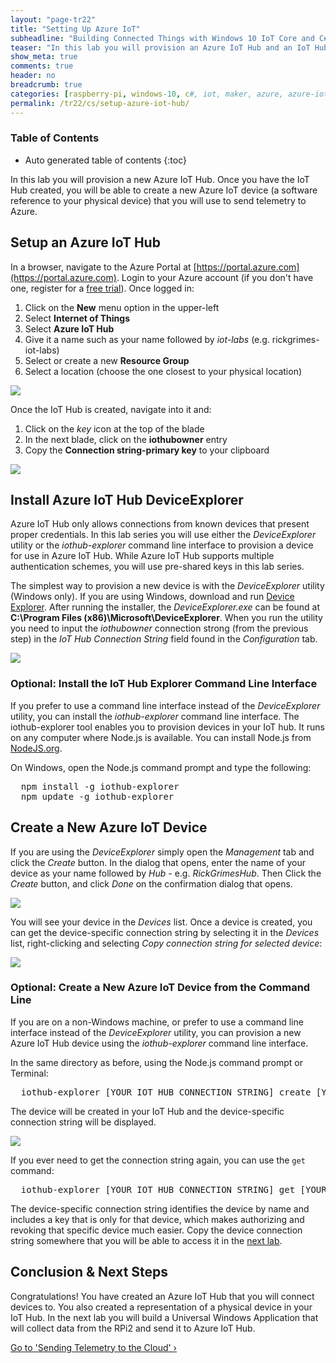 ```yaml
---
layout: "page-tr22"
title: "Setting Up Azure IoT"
subheadline: "Building Connected Things with Windows 10 IoT Core and C#"
teaser: "In this lab you will provision an Azure IoT Hub and an IoT Hub device."
show_meta: true
comments: true
header: no
breadcrumb: true
categories: [raspberry-pi, windows-10, c#, iot, maker, azure, azure-iot-hub]
permalink: /tr22/cs/setup-azure-iot-hub/
---
```

### Table of Contents
*  Auto generated table of contents
{:toc}

In this lab you will provision a new Azure IoT Hub. Once you have the IoT Hub created, you will be able to create a new Azure IoT device (a software reference to your physical device) that you will use to send telemetry to Azure.

## Setup an Azure IoT Hub
In a browser, navigate to the Azure Portal at [https://portal.azure.com](https://portal.azure.com). Login to your Azure account (if you don't have one, register for a [free trial](https://azure.microsoft.com/en-us/pricing/free-trial/)). Once logged in:

1. Click on the __New__ menu option in the upper-left
2. Select __Internet of Things__
3. Select __Azure IoT Hub__
4. Give it a name such as your name followed by _iot-labs_ (e.g. rickgrimes-iot-labs)
5. Select or create a new __Resource Group__
6. Select a location (choose the one closest to your physical location)

<img src="/images/rpi2/rpi2_New-IoT-Hub.png"/>
  
Once the IoT Hub is created, navigate into it and:

1. Click on the _key_ icon at the top of the blade
2. In the next blade, click on the __iothubowner__ entry
3. Copy the __Connection string-primary key__ to your clipboard

<img src="/images/rpi2/rpi2_AzureIoTConnectionString.png"/>

## Install Azure IoT Hub DeviceExplorer
Azure IoT Hub only allows connections from known devices that present proper credentials. In this lab series you will use either the _DeviceExplorer_ utility or the _iothub-explorer_ command line interface to provision a device for use in Azure IoT Hub. While Azure IoT Hub supports multiple authentication schemes, you will use pre-shared keys in this lab series.

The simplest way to provision a new device is with the _DeviceExplorer_ utility (Windows only). If you are using Windows, download and run [Device Explorer][deviceexplorer]. After running the installer, the _DeviceExplorer.exe_ can be found at __C:\Program Files (x86)\Microsoft\DeviceExplorer__. When you run the utility you need to input the _iothubowner_ connection strong (from the previous step) in the _IoT Hub Connection String_ field found in the _Configuration_ tab.

<img src="/images/rpi2/rpi2_deviceexplorer01.png"/>

### Optional: Install the IoT Hub Explorer Command Line Interface
If you prefer to use a command line interface instead of the _DeviceExplorer_ utility, you can install the _iothub-explorer_ command line interface. The iothub-explorer tool enables you to provision devices in your IoT hub. It runs on any computer where Node.js is available. You can install Node.js from [NodeJS.org](https://nodejs.org).

On Windows, open the Node.js command prompt and type the following:
<pre>
  npm install -g iothub-explorer
  npm update -g iothub-explorer
</pre>

## Create a New Azure IoT Device

If you are using the _DeviceExplorer_ simply open the _Management_ tab and click the _Create_ button. In the dialog that opens, enter the name of your device as your name followed by _Hub_ - e.g. _RickGrimesHub_. Then Click the _Create_ button, and click _Done_ on the confirmation dialog that opens.

<img src="/images/rpi2/rpi2_deviceexplorer02.png"/> 

You will see your device in the _Devices_ list. Once a device is created, you can get the device-specific connection string by selecting it in the _Devices_ list, right-clicking and selecting _Copy connection string for selected device_:

<img src="/images/rpi2/rpi2_deviceexplorer03.png"/> 

### Optional: Create a New Azure IoT Device from the Command Line
If you are on a non-Windows machine, or prefer to use a command line interface instead of the _DeviceExplorer_ utility, you can provision a new Azure IoT Hub device using the _iothub-explorer_ command line interface.

In the same directory as before, using the Node.js command prompt or Terminal:

<pre>
  iothub-explorer [YOUR IOT HUB CONNECTION STRING] create [YOUR DEVICE NAME] --connection-string
</pre>

The device will be created in your IoT Hub and the device-specific connection string will be displayed. 

<img src="/images/rpi2/rpi2_iothub-explorer01.png"/> 

If you ever need to get the connection string again, you can use the <code>get</code> command:

<pre>
  iothub-explorer [YOUR IOT HUB CONNECTION STRING] get [YOUR DEVICE NAME] --connection-string
</pre>

The device-specific connection string identifies the device by name and includes a key that is only for that device, which makes authorizing and revoking that specific device much easier. Copy the device connection string somewhere that you will be able to access it in the [next lab][nextlab].

## Conclusion &amp; Next Steps
Congratulations! You have created an Azure IoT Hub that you will connect devices to. You also created a representation of a physical device in your IoT Hub. In the next lab you will build a Universal Windows Application that will collect data from the RPi2 and send it to Azure IoT Hub.

<a class="radius button small" href="{{ site.url }}/tr22/cs/sending-telemetry/">Go to 'Sending Telemetry to the Cloud' ›</a>

[deviceexplorer]: https://github.com/Azure/azure-iot-sdks/blob/master/tools/DeviceExplorer/doc/how_to_use_device_explorer.md
[nextlab]: /tr22/cs/sending-telemetry/
